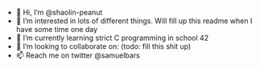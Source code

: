 - 👋 Hi, I’m @shaolin-peanut
- 👀 I’m interested in lots of different things. Will fill up this readme when I have some time one day
- 🌱 I’m currently learning strict C programming in school 42
- 💞️ I’m looking to collaborate on: (todo: fill this shit up)
- 📫 Reach me on twitter @samuelbars

